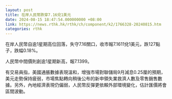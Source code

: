 ```yaml
---
layout: post
title: 在岸人民幣跌穿7.16兌1美元
date: 2024-08-15 18:47:54.000000000 +08:00
link: https://news.rthk.hk/rthk/ch/component/k2/1766328-20240815.htm
categories: rthk
---
```


在岸人民幣自逾1星期高位回落，失守7.16關口，收市報7.1611兌1美元，跌127點子，跌幅0.18%。

人民幣中間價則創逾1星期新高，報7.1399。

有交易員指，美國通脹數據表現溫和，增強市場對聯儲局9月減息0.25厘的預期，美元走勢保持疲弱，市場焦點轉向稍後公布的新申領失業救濟人數及零售銷售數據。另外，內地經濟表現仍偏弱，人民幣反彈更依賴外部環境變化，估計匯價將會區間波動。
